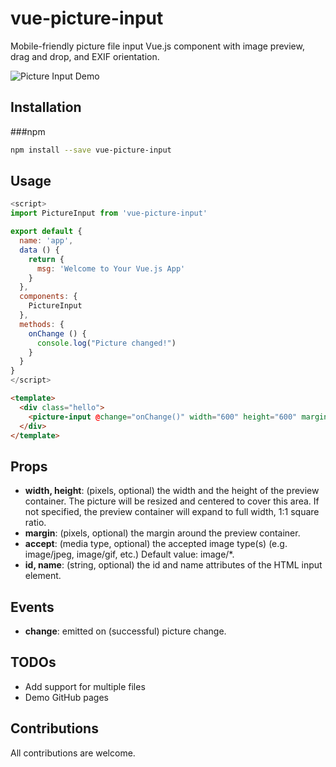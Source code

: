 vue-picture-input
=============

Mobile-friendly picture file input Vue.js component with image preview, drag and drop, and EXIF orientation.

![Picture Input Demo](http://i.giphy.com/3o84UfcY1QV7Unrtba.gif)


## Installation

###npm

``` sh
npm install --save vue-picture-input
```

## Usage

```javascript
<script>
import PictureInput from 'vue-picture-input'

export default {
  name: 'app',
  data () {
    return {
      msg: 'Welcome to Your Vue.js App'
    }
  },
  components: {
    PictureInput
  },
  methods: {
    onChange () {
      console.log("Picture changed!")
    }
  }
}
</script>
```

```HTML
<template>
  <div class="hello">    
    <picture-input @change="onChange()" width="600" height="600" margin="16" accept="image/jpeg,image/png"></picture-input>   
  </div>
</template>
```

## Props

- **width, height**: (pixels, optional) the width and the height of the preview container. The picture will be resized and centered to cover this area. If not specified, the preview container will expand to full width, 1:1 square ratio.
- **margin**: (pixels, optional) the margin around the preview container.
- **accept**: (media type, optional) the accepted image type(s) (e.g. image/jpeg, image/gif, etc.) Default value: image/*. 
- **id, name**: (string, optional) the id and name attributes of the HTML input element.

## Events

- **change**: emitted on (successful) picture change.


## TODOs

- Add support for multiple files 
- Demo GitHub pages


## Contributions

All contributions are welcome.
